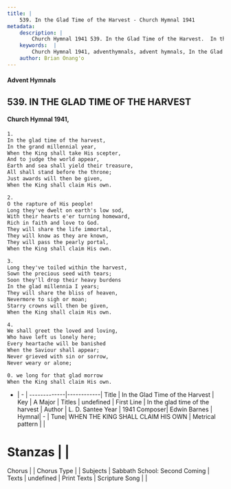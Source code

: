 ```yaml
---
title: |
    539. In the Glad Time of the Harvest - Church Hymnal 1941
metadata:
    description: |
        Church Hymnal 1941 539. In the Glad Time of the Harvest.  In the glad time of the harvest,  In the grand millennial year,  When the King shall take His scepter,  And to judge the world appear,  Earth and sea shall yield their treasure,  All shall stand before the throne;  Just awards will then be given,  When the King shall claim His own. 
    keywords:  |
        Church Hymnal 1941, adventhymnals, advent hymnals, In the Glad Time of the Harvest, In the glad time of the harvest. 
    author: Brian Onang'o
---
```


#### Advent Hymnals
## 539. IN THE GLAD TIME OF THE HARVEST
####  Church Hymnal 1941,

```txt
1.
In the glad time of the harvest, 
In the grand millennial year, 
When the King shall take His scepter, 
And to judge the world appear, 
Earth and sea shall yield their treasure, 
All shall stand before the throne; 
Just awards will then be given, 
When the King shall claim His own. 

2.
O the rapture of His people! 
Long they've dwelt on earth's low sod, 
With their hearts e'er turning homeward, 
Rich in faith and love to God. 
They will share the life immortal, 
They will know as they are known, 
They will pass the pearly portal, 
When the King shall claim His own. 

3.
Long they've toiled within the harvest, 
Sown the precious seed with tears; 
Soon they'll drop their heavy burdens 
In the glad millennia I years; 
They will share the bliss of heaven, 
Nevermore to sigh or moan; 
Starry crowns will then be given, 
When the King shall claim His own. 

4.
We shall greet the loved and loving, 
Who have left us lonely here; 
Every heartache will be banished 
When the Saviour shall appear; 
Never grieved with sin or sorrow, 
Never weary or alone; 

0. we long for that glad morrow 
When the King shall claim His own.

```

- |   -  |
-------------|------------|
Title | In the Glad Time of the Harvest |
Key | A Major |
Titles | undefined |
First Line | In the glad time of the harvest |
Author | L. D. Santee
Year | 1941
Composer| Edwin Barnes |
Hymnal|  - |
Tune| WHEN THE KING SHALL CLAIM HIS OWN |
Metrical pattern | |
# Stanzas |  |
Chorus |  |
Chorus Type |  |
Subjects | Sabbath School: Second Coming |
Texts | undefined |
Print Texts | 
Scripture Song |  |
    
